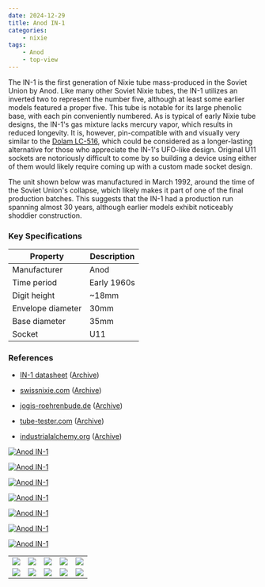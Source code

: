 ```yaml
---
date: 2024-12-29
title: Anod IN-1
categories:
    - nixie
tags:
    - Anod
    - top-view
---
```


The IN-1 is the first generation of Nixie tube mass-produced in the Soviet Union by Anod. Like many other Soviet Nixie tubes, the IN-1 utilizes an inverted two to represent the number five, although at least some earlier models featured a proper five. This tube is notable for its large phenolic base, with each pin conveniently numbered. As is typical of early Nixie tube designs, the IN-1's gas mixture lacks mercury vapor, which results in reduced longevity. It is, however, pin-compatible with and visually very similar to the [Dolam LC-516](/nixie/dolam-lc-516/), which could be considered as a longer-lasting alternative for those who appreciate the IN-1's UFO-like design. Original U11 sockets are notoriously difficult to come by so building a device using either of them would likely require coming up with a custom made socket design.

The unit shown below was manufactured in March 1992, around the time of the Soviet Union's collapse, wbich likely makes it part of one of the final production batches. This suggests that the IN-1 had a production run spanning almost 30 years, although earlier models exhibit noticeably shoddier construction.

### Key Specifications

| Property          | Description |
|-------------------|-------------|
| Manufacturer      | Anod        |
| Time period       | Early 1960s |
| Digit height      | ~18mm       |
| Envelope diameter | 30mm        |
| Base diameter     | 35mm        |
| Socket            | U11         |

### References

- [IN-1 datasheet](https://xdevs.com/doc/Nixie_Tubes/russian_nixie_tubes/IN-1/IN-1.pdf) ([Archive](https://web.archive.org/web/20241230004506/https://xdevs.com/doc/Nixie_Tubes/russian_nixie_tubes/IN-1/IN-1.pdf))

- [swissnixie.com](https://www.swissnixie.com/tubes/IN1/) ([Archive](https://web.archive.org/web/20240517110321/https://www.swissnixie.com/tubes/IN1/))

- [jogis-roehrenbude.de](https://www.jogis-roehrenbude.de/Roehren-Geschichtliches/Nixie/IN-1.htm) ([Archive](https://web.archive.org/web/20240421201456/https://www.jogis-roehrenbude.de/Roehren-Geschichtliches/Nixie/IN-1.htm))

- [tube-tester.com](https://www.tube-tester.com/sites/nixie/data/in-1/in-1.htm) ([Archive](https://web.archive.org/web/20240620133159/http://www.tube-tester.com/sites/nixie/data/in-1/in-1.htm))

- [industrialalchemy.org](https://www.industrialalchemy.org/articleview.php?item=993) ([Archive](https://web.archive.org/web/20240421194440/http://industrialalchemy.org/articleview.php?item=993))

[![Anod IN-1](assets/1.jpg)](assets/1.jpg)

[![Anod IN-1](assets/2.jpg)](assets/2.jpg)

[![Anod IN-1](assets/3.jpg)](assets/3.jpg)

[![Anod IN-1](assets/4.jpg)](assets/4.jpg)

[![Anod IN-1](assets/5.jpg)](assets/5.jpg)

[![Anod IN-1](assets/6.jpg)](assets/6.jpg)

[![Anod IN-1](assets/7.jpg)](assets/7.jpg)

<table>
    <tr>
        <td>
            <a href="assets/8.jpg">
                <img src="assets/8.jpg">
            </a>
        </td>
        <td>
            <a href="assets/9.jpg">
                <img src="assets/9.jpg">
            </a>
        </td>
        <td>
            <a href="assets/10.jpg">
                <img src="assets/10.jpg">
            </a>
        </td>
         <td>
            <a href="assets/11.jpg">
                <img src="assets/11.jpg">
            </a>
        </td>
        <td>
            <a href="assets/12.jpg">
                <img src="assets/12.jpg">
            </a>
        </td>
    </tr>
    <tr>
        <td>
            <a href="assets/13.jpg">
                <img src="assets/13.jpg">
            </a>
        </td>
        <td>
            <a href="assets/14.jpg">
                <img src="assets/14.jpg">
            </a>
        </td>
        <td>
            <a href="assets/15.jpg">
                <img src="assets/15.jpg">
            </a>
        </td>
         <td>
            <a href="assets/16.jpg">
                <img src="assets/16.jpg">
            </a>
        </td>
        <td>
            <a href="assets/17.jpg">
                <img src="assets/17.jpg">
            </a>
        </td>
    </tr>
</table>
